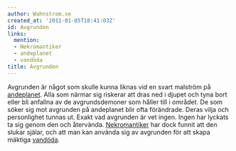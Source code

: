 ```yaml
---
author: Wahnstrom.se
created_at: '2011-01-05T18:41:03Z'
id: Avgrunden
links:
  mention:
  - Nekromantiker
  - andeplanet
  - vandöda
title: Avgrunden
---
```


Avgrunden är något som skulle kunna liknas vid en svart malström på [andeplanet]. Alla som närmar
sig riskerar att dras ned i djupet och tyna bort eller bli anfallna av de avgrundsdemoner som håller
till i området. De som söker sig mot avgrunden på andeplanet blir ofta förändrade. Deras vilja och
personlighet tunnas ut. Exakt vad avgrunden är vet ingen. Ingen har lyckats ta sig genom den och
återvända. [Nekromantiker] har dock funnit att den slukar själar, och att man kan använda sig av
avgrunden för att skapa mäktiga [vandöda].

  [andeplanet]: andeplanet
  [Nekromantiker]: Nekromantiker
  [vandöda]: vandöda